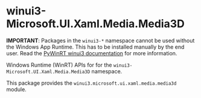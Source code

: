 <!-- warning: Please don't edit this file. It was automatically generated. -->

# winui3-Microsoft.UI.Xaml.Media.Media3D

**IMPORTANT**: Packages in the `winui3-*` namespace cannot be used without the
Windows App Runtime. This has to be installed manually by the end user. Read the
[PyWinRT winui3 documentation](https://pywinrt.readthedocs.io/en/latest/api/winui3/index.html)
for more information.

Windows Runtime (WinRT) APIs for for the `winui3-Microsoft.UI.Xaml.Media.Media3D` namespace.

This package provides the `winui3.microsoft.ui.xaml.media.media3d` module.
